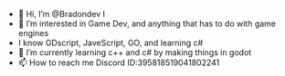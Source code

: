 - 👋 Hi, I’m @Bradondev I
- 👀 I’m interested in Game Dev, and anything that has to do with game engines
- I know GDscript, JaveScript, GO, and learning c#
- 🌱 I’m currently learning c++ and c# by making things in godot 
- 📫 How to reach me Discord ID:395818519041802241 


<!---
Bradondev/Bradondev is a ✨ special ✨ repository because its `README.md` (this file) appears on your GitHub profile.
You can click the Preview link to take a look at your changes.
--->
